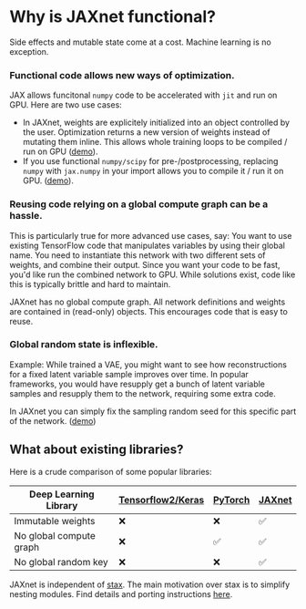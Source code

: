 # Why is JAXnet functional?

Side effects and mutable state come at a cost.
Machine learning is no exception.

### Functional code allows new ways of optimization.
JAX allows funcitonal `numpy` code to be accelerated with `jit` and run on GPU. 
Here are two use cases:
- In JAXnet, weights are explicitely initialized into an object controlled by the user. 
Optimization returns a new version of weights instead of mutating them inline.
This allows whole training loops to be compiled / run on GPU ([demo](examples/mnist_classifier.py#75)).
- If you use functional `numpy/scipy` for pre-/postprocessing, replacing `numpy` with `jax.numpy` in your import allows you to compile it / run it on GPU. 
([demo](examples/mnist_classifier.py#79)).

### Reusing code relying on a global compute graph can be a hassle.
This is particularly true for more advanced use cases, say:
You want to use existing TensorFlow code that manipulates variables by using their global name. 
You need to instantiate this network with two different sets of weights, and combine their output.
Since you want your code to be fast, you'd like run the combined network to GPU.
While solutions exist, code like this is typically brittle and hard to maintain.

JAXnet has no global compute graph.
All network definitions and weights are contained in (read-only) objects.
This encourages code that is easy to reuse.

### Global random state is inflexible.
Example: While trained a VAE, you might want to see how reconstructions for a fixed latent variable sample improves over time.
In popular frameworks, you would have resupply get a bunch of latent variable samples and resupply them to the network, requiring some extra code.


In JAXnet you can simply fix the sampling random seed for this specific part of the network. ([demo](examples/mnist_vae.py#L91))

## What about existing libraries?

Here is a crude comparison of some popular libraries:

| Deep Learning Library                 | [Tensorflow2/Keras](https://www.tensorflow.org/beta) | [PyTorch](https://pytorch.org)  | [JAXnet](https://github.com/JuliusKunze/jaxnet) |
|-------------------------|-------------------|----------|--------|
| Immutable weights       | ❌                | ❌      | ✅     |
| No global compute graph | ❌                | ✅      | ✅     |
| No global random key    | ❌                | ❌      | ✅     |

JAXnet is independent of [stax](https://github.com/google/jax/blob/master/jax/experimental/stax.py).
The main motivation over stax is to simplify nesting modules.
Find details and porting instructions [here](STAX.md).
